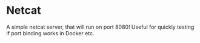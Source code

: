 # Netcat
A simple netcat server, that will run on port 8080!
Useful for quickly testing if port binding works in Docker etc.
